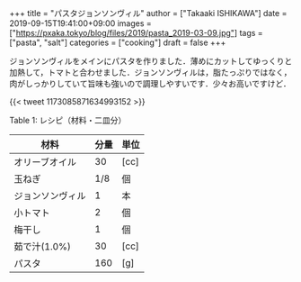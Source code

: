 +++
title = "パスタジョンソンヴィル"
author = ["Takaaki ISHIKAWA"]
date = 2019-09-15T19:41:00+09:00
images = ["https://pxaka.tokyo/blog/files/2019/pasta_2019-03-09.jpg"]
tags = ["pasta", "salt"]
categories = ["cooking"]
draft = false
+++

ジョンソンヴィルをメインにパスタを作りました．薄めにカットしてゆっくりと加熱して，トマトと合わせました．ジョンソンヴィルは，脂たっぷりではなく，肉がしっかりしていて旨味も強いので調理しやすいです．少々お高いですけど．

{{< tweet 1173085871634993152 >}}

<div class="table-caption">
  <span class="table-number">Table 1</span>:
  レシピ（材料・二皿分）
</div>

| 材料      | 分量 | 単位 |
|---------|----|----|
| オリーブオイル | 30  | [cc] |
| 玉ねぎ    | 1/8 | 個   |
| ジョンソンヴィル | 1   | 本   |
| 小トマト  | 2   | 個   |
| 梅干し    | 1   | 個   |
| 茹で汁(1.0%) | 30  | [cc] |
| パスタ    | 160 | [g]  |
